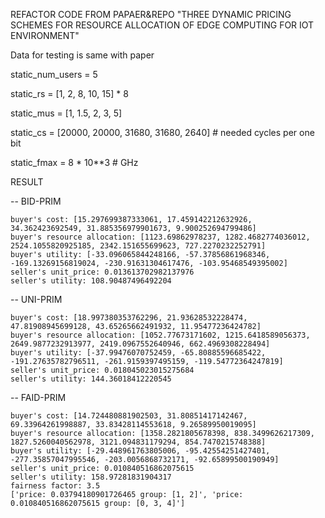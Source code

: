 REFACTOR CODE FROM PAPAER&REPO "THREE DYNAMIC PRICING SCHEMES FOR RESOURCE ALLOCATION OF EDGE COMPUTING FOR IOT ENVIRONMENT"

Data for testing is same with paper

static_num_users = 5

static_rs = [1, 2, 8, 10, 15] * 8

static_mus = [1, 1.5, 2, 3, 5]

static_cs = [20000, 20000, 31680, 31680, 2640]  # needed cycles per one bit

static_fmax = 8 * 10**3  # GHz

RESULT 

-- BID-PRIM

    buyer's cost: [15.297699387333061, 17.459142212632926, 34.362423692549, 31.885356979901673, 9.900252694799486]
    buyer's resource allocation: [1123.69862978237, 1282.4682774036012, 2524.1055820925185, 2342.151655699623, 727.2270232252791]
    buyer's utility: [-33.096065844248166, -57.37856861968346, -169.13269156819024, -230.91631304617476, -103.95468549395002]
    seller's unit_price: 0.013613702982137976
    seller's utility: 108.90487496492204


-- UNI-PRIM


    buyer's cost: [18.997380353762296, 21.93628532228474, 47.81908945699128, 43.65265662491932, 11.95477236424782]
    buyer's resource allocation: [1052.77673171602, 1215.6418589056373, 2649.9877232913977, 2419.0967552640946, 662.4969308228494]
    buyer's utility: [-37.99476070752459, -65.80885596685422, -191.27635782796511, -261.9159397495159, -119.54772364247819]
    seller's unit_price: 0.018045023015275684
    seller's utility: 144.36018412220545

-- FAID-PRIM


    buyer's cost: [14.724480881902503, 31.80851417142467, 69.33964261998887, 33.83428114553618, 9.26589950019095]
    buyer's resource allocation: [1358.2821805678398, 838.3499626217309, 1827.5260040562978, 3121.094831179294, 854.7470215748388]
    buyer's utility: [-29.448961763805006, -95.42554251427401, -277.35857047995546, -203.0056868732171, -92.65899500190949]
    seller's unit_price: 0.010840516862075615
    seller's utility: 158.97281831904317
    fairness factor: 3.5
    ['price: 0.03794180901726465 group: [1, 2]', 'price: 0.010840516862075615 group: [0, 3, 4]']
